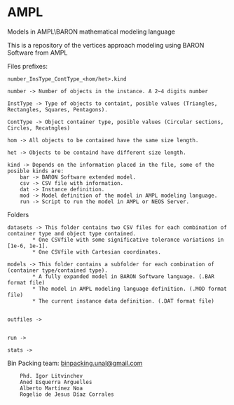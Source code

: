 # AMPL
Models in AMPL\BARON mathematical modeling language

This is a repository of the vertices approach modeling using BARON Software from AMPL

Files prefixes: 

	number_InsType_ContType_<hom/het>.kind

	number -> Number of objects in the instance. A 2~4 digits number

	InstType -> Type of objects to containt, posible values (Triangles, Rectangles, Squares, Pentagons).
	 
	ContType -> Object container type, posible values (Circular sections, Circles, Recatngles)

	hom -> All objects to be contained have the same size length.

	het -> Objects to be containd have different size length.

	kind -> Depends on the information placed in the file, some of the posible kinds are:	
		bar -> BARON Software extended model.
		csv -> CSV file with information.
		dat -> Instance definition. 
		mod -> Model definition of the model in AMPL modeling language.
		run -> Script to run the model in AMPL or NEOS Server.

Folders

	datasets -> This folder contains two CSV files for each combination of container type and object type contained.				
			* One CSVfile with some significative tolerance variations in [1e-6, 1e-1].
			* One CSVfile with Cartesian coordinates.

	models -> This folder contains a subfolder for each combination of (container type/contained type).			
			* A fully expanded model in BARON Software language. (.BAR format file)			
			* The model in AMPL modeling language definition. (.MOD format file)			
			* The current instance data definition. (.DAT format file)
			
	
	outfiles ->  


	run ->

	stats ->
	

Bin Packing team: binpacking.unal@gmail.com
		
		Phd. Igor Litvinchev
		Aned Esquerra Arguelles
		Alberto Martínez Noa
		Rogelio de Jesus Díaz Corrales
